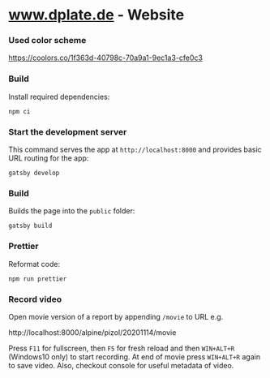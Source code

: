 # www.dplate.de - Website

### Used color scheme

https://coolors.co/1f363d-40798c-70a9a1-9ec1a3-cfe0c3

### Build

Install required dependencies:

    npm ci

### Start the development server

This command serves the app at `http://localhost:8000` and provides basic URL routing for the app:

    gatsby develop

### Build

Builds the page into the `public` folder:

    gatsby build

### Prettier

Reformat code:

    npm run prettier

### Record video

Open movie version of a report by appending `/movie` to URL e.g.

http://localhost:8000/alpine/pizol/20201114/movie

Press `F11` for fullscreen, then `F5` for fresh reload and then `WIN+ALT+R` (Windows10 only) to start recording. At end
of movie press `WIN+ALT+R` again to save video. Also, checkout console for useful metadata of video.
